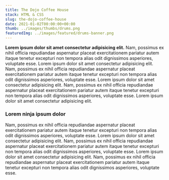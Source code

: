 ```yaml
---
title: The Dojo Coffee House
stack: HTML & CSS
slug: the-dojo-coffee-house
date: 2021-01-02T00:00:00+00:00
thumb: ../images/thumbs/drums.png
featuredImg: ../images/featured/drums-banner.png
---
```


**Lorem ipsum dolor sit amet consectetur adipisicing elit.** Nam, possimus ex nihil officia repudiandae aspernatur placeat exercitationem pariatur autem itaque tenetur excepturi non tempora alias odit dignissimos asperiores, voluptate esse. Lorem ipsum dolor sit amet consectetur adipisicing elit. Nam, possimus ex nihil officia repudiandae aspernatur placeat exercitationem pariatur autem itaque tenetur excepturi non tempora alias odit dignissimos asperiores, voluptate esse. Lorem ipsum dolor sit amet consectetur adipisicing elit. Nam, possimus ex nihil officia repudiandae aspernatur placeat exercitationem pariatur autem itaque tenetur excepturi non tempora alias odit dignissimos asperiores, voluptate esse. Lorem ipsum dolor sit amet consectetur adipisicing elit.

### Lorem ninja ipsum dolor

Nam, possimus ex nihil officia repudiandae aspernatur placeat exercitationem pariatur autem itaque tenetur excepturi non tempora alias odit dignissimos asperiores, voluptate esse. Lorem ipsum dolor sit amet consectetur adipisicing elit. Nam, possimus ex nihil officia repudiandae aspernatur placeat exercitationem pariatur autem itaque tenetur excepturi non tempora alias odit dignissimos asperiores, voluptate esse. Lorem ipsum dolor sit amet consectetur adipisicing elit. Nam, possimus ex nihil officia repudiandae aspernatur placeat exercitationem pariatur autem itaque tenetur excepturi non tempora alias odit dignissimos asperiores, voluptate esse.
